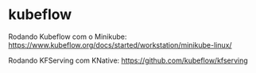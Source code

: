 # kubeflow

Rodando Kubeflow com o Minikube: https://www.kubeflow.org/docs/started/workstation/minikube-linux/

Rodando KFServing com KNative: https://github.com/kubeflow/kfserving
